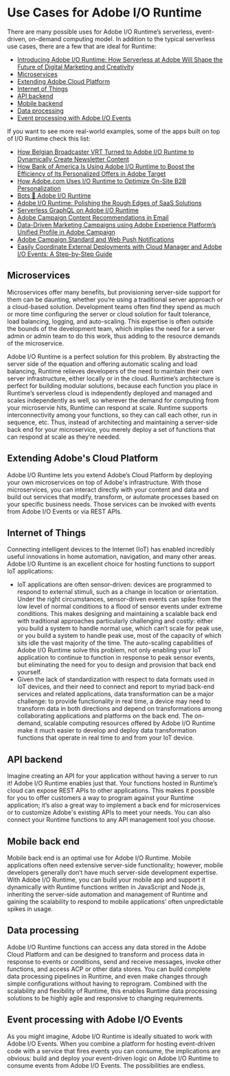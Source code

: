 # Use Cases for Adobe I/O Runtime

There are many possible uses for Adobe I/O Runtime&rsquo;s serverless, event-driven, on-demand computing model. In addition to the typical serverless use cases, there are a few that are ideal for Runtime:

* [Introducing Adobe I/O Runtime: How Serverless at Adobe Will Shape the Future of Digital Marketing and Creativity](https://medium.com/adobetech/introducing-adobe-i-o-runtime-how-serverless-at-adobe-will-shape-the-future-of-digital-marketing-56ad60852477)
* [Microservices](#microservices)
* [Extending Adobe Cloud Platform](#extending-adobe-cloud-platform)
* [Internet of Things](#internet-of-things)
* [API backend](#api-backend)
* [Mobile backend](#mobile-backend)
* [Data processing](#data-processing)
* [Event processing with Adobe I/O Events](#event-processing-with-adobe-i-o-events)

If you want to see more real-world examples, some of the apps built on top of I/O Runtime check this list:
* [How Belgian Broadcaster VRT Turned to Adobe I/O Runtime to Dynamically Create Newsletter Content](https://medium.com/adobetech/how-belgian-broadcaster-vrt-turned-to-adobe-i-o-runtime-to-dynamically-create-newsletter-content-5cafe224a2a5)
* [How Bank of America Is Using Adobe I/O Runtime to Boost the Efficiency of Its Personalized Offers in Adobe Target](https://medium.com/adobetech/how-bank-of-america-is-using-adobe-i-o-runtime-to-boost-the-efficiency-of-its-personalized-offers-699de38cf751)
* [How Adobe.com Uses I/O Runtime to Optimize On-Site B2B Personalization](https://medium.com/adobetech/how-adobe-com-uses-i-o-runtime-to-optimize-on-site-b2b-personalization-6c10b9888981)
* [Bots 💙 Adobe I/O Runtime](https://medium.com/adobetech/bots-adobe-i-o-runtime-c89083e1067c)
* [Adobe I/O Runtime: Polishing the Rough Edges of SaaS Solutions](https://medium.com/adobetech/adobe-i-o-runtime-polishing-the-rough-edges-of-saas-solutions-238f82b58765)
* [Serverless GraphQL on Adobe I/O Runtime](https://medium.com/adobetech/serverless-graphql-on-adobe-i-o-runtime-e221d2a8e215)
* [Adobe Campaign Content Recommendations in Email](https://medium.com/adobetech/adobe-campaign-content-recommendations-in-email-b51ced771d7f)
* [Data-Driven Marketing Campaigns using Adobe Experience Platform’s Unified Profile in Adobe Campaign](https://medium.com/adobetech/data-driven-marketing-campaigns-using-adobe-experience-platforms-unified-profile-in-adobe-campaign-9d9a97e183c4)
* [Adobe Campaign Standard and Web Push Notifications](https://medium.com/adobetech/adobe-campaign-standard-and-web-push-notifications-5c12c0f4ada2)
* [Easily Coordinate External Deployments with Cloud Manager and Adobe I/O Events: A Step-by-Step Guide](https://medium.com/adobetech/easily-coordinate-external-deployments-with-cloud-manager-and-adobe-i-o-events-a-step-by-step-bb2f651a18ae)

## Microservices
Microservices offer many benefits, but provisioning server-side support for them can be daunting, whether you&rsquo;re using a traditional server approach or a cloud-based solution. Development teams often find they spend as much or more time configuring the server or cloud solution for fault tolerance, load balancing, logging, and auto-scaling. This expertise is often outside the bounds of the development team, which implies the need for a server admin or admin team to do this work, thus adding to the resource demands of the microservice.

Adobe I/O Runtime is a perfect solution for this problem. By abstracting the server side of the equation and offering automatic scaling and load balancing, Runtime relieves developers of the need to maintain their own server infrastructure, either locally or in the cloud. Runtime&rsquo;s architecture is perfect for building modular solutions, because each function you place in Runtime&rsquo;s serverless cloud is independently deployed and managed and scales independently as well, so wherever the demand for computing from your microservie hits, Runtime can respond at scale. Runtime supports interconnectivity among your functions, so they can call each other, run in sequence, etc. Thus, instead of architecting and maintaining a server-side back end for your microservice, you merely deploy a set of functions that can respond at scale as they&rsquo;re needed.

## Extending Adobe's Cloud Platform
Adobe I/O Runtime lets you extend Adobe&rsquo;s Cloud Platform by deploying your own microservices on top of Adobe's infrastructure. With those microservices, you can interact directly with your content and data and build out services that modify, transform, or automate processes based on your specific business needs. Those services can be invoked with events from Adobe I/O Events or via REST APIs.

## Internet of Things
Connecting intelligent devices to the Internet (IoT) has enabled incredibly useful innovations in home automation, navigation, and many other areas. Adobe I/O Runtime is an excellent choice for hosting functions to support IoT applications:

* IoT applications are often sensor-driven: devices are programmed to respond to external stimuli, such as a change in location or orientation. Under the right circumstances, sensor-driven events can spike from the low level of normal conditions to a flood of sensor events under extreme conditions. This makes designing and maintaining a scalable back end with traditional approaches particularly challenging and costly: either you build a system to handle normal use, which can&rsquo;t scale for peak use, or you build a system to handle peak use, most of the capacity of which sits idle the vast majority of the time.  The auto-scaling capabilities of Adobe I/O Runtime solve this problem, not only enabling your IoT application to continue to function in response to peak sensor events, but eliminating the need for you to design and provision that back end yourself.
* Given the lack of standardization with respect to data formats used in IoT devices, and their need to connect and report to myriad back-end services and related applications, data transformation can be a major challenge: to provide functionality in real time, a device may need to transform data in both directions and depend on transformations among collaborating applications and platforms on the back end. The on-demand, scalable computing resources offered by Adobe I/O Runtime make it much easier to develop and deploy data transformation functions that operate in real time to and from your IoT device.

## API backend
Imagine creating an API for your application without having a server to run it! Adobe I/O Runtime enables just that. Your functions hosted in Runtime&rsquo;s cloud can expose REST APIs to other applications. This makes it possible for you to offer customers a way to program against your Runtime application; it&rsquo;s also a great way to implement a back end for microservices or to customize Adobe's existing APIs to meet your needs. You can also connect your Runtime functions to any API management tool you choose.

## Mobile back end
Mobile back end is an optimal use for Adobe I/O Runtime. Mobile applications often need extensive server-side functionality; however, mobile developers generally don&rsquo;t have much server-side development expertise. With Adobe I/O Runtime, you can build your mobile app and support it dynamically with Runtime functions written in JavaScript and Node.js, inheriting the server-side automation and management of Runtime and gaining the scalability to respond to mobile applications&rsquo; often unpredictable spikes in usage.

## Data processing
Adobe I/O Runtime functions can access any data stored in the Adobe Cloud Platform and can be designed to transform and process data in response to events or conditions, send and receive messages, invoke other functions, and access ACP or other data stores. You can build complete data processing pipelines in Runtime, and even make changes through simple configurations without having to reprogram. Combined with the scalability and flexibility of Runtime, this enables Runtime data processing solutions to be highly agile and responsive to changing requirements.

## Event processing with Adobe I/O Events
As you might imagine, Adobe I/O Runtime is ideally situated to work with Adobe I/O Events. When you combine a platform for hosting event-driven code with a service that fires events you can consume, the implications are obvious: build and deploy your event-driven logic on Adobe I/O Runtime to consume events from Adobe I/O Events. The possibilities are endless.
